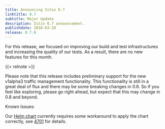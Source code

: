 ```yaml
---
title: Announcing Istio 0.7
linktitle: 0.7
subtitle: Major Update
description: Istio 0.7 announcement.
publishdate: 2018-03-28
release: 0.7.0
---
```


For this release, we focused on improving our build and test infrastructures and increasing the
quality of our tests. As a result, there are no new features for this month.

{{< relnote >}}

Please note that this release includes preliminary support for the new v1alpha3 traffic management
functionality. This functionality is still in a great deal of flux and there may be some breaking
changes in 0.8. So if you feel like exploring, please go right ahead, but expect that this may
change in 0.8 and beyond.

Known Issues:

Our [Helm chart](https://archive.istio.io/0.7/docs/setup/install/helm)
currently requires some workaround to apply the chart correctly, see [4701](https://github.com/istio/istio/issues/4701) for details.
